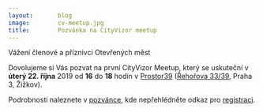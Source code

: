 ```yaml
---
layout:       blog
image:        cv-meetup.jpg
title:        Pozvánka na CityVizor meetup
---
```


Vážení členové a příznivci Otevřených měst

Dovolujeme si Vás pozvat na první CityVizor Meetup, který se uskuteční v **úterý 22. října** 2019 od&nbsp;**16**&nbsp;do&nbsp;**18**&nbsp;hodin v [Prostor39](https://prostor39.cz/) ([Řehořova 33/39](https://www.openstreetmap.org/?mlat=50.08648&mlon=14.44477#map=17/50.08648/14.44477&layers=N), Praha 3, Žižkov).

Podrobnosti naleznete v [pozvánce](https://www.canva.com/design/DADoA5iL1ro/QJg3hA3xrAmfK3ZsXnZDLw/view), kde nepřehlédněte odkaz pro [registraci](https://docs.google.com/forms/d/e/1FAIpQLSdorox90w2rQ78J6ss_cc-rcKMiy9IWjHhIjGzdTIG84GSlGg/viewform?vc=0&c=0&w=1).